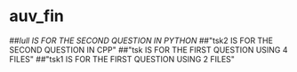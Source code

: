 # auv_fin
##*lull IS FOR THE SECOND QUESTION IN PYTHON*
##"tsk2 IS FOR THE SECOND QUESTION IN CPP"
##"tsk IS FOR THE FIRST QUESTION USING 4 FILES"
##"tsk1 IS FOR THE FIRST QUESTION USING 2 FILES"
